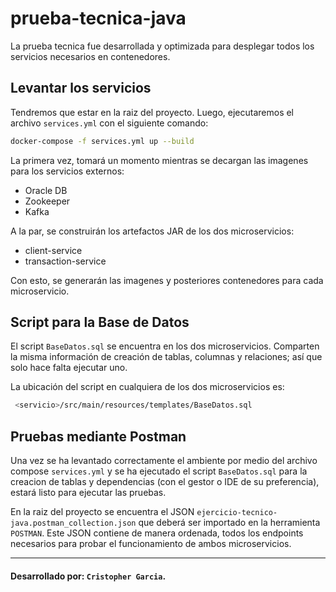 # prueba-tecnica-java 

La prueba tecnica fue desarrollada y optimizada para desplegar todos los servicios necesarios en contenedores. 

## Levantar los servicios
Tendremos que estar en la raiz del proyecto. Luego, ejecutaremos el archivo `services.yml` con el siguiente comando:

   ```bash
   docker-compose -f services.yml up --build
   ```
La primera vez, tomará un momento mientras se decargan las imagenes para los servicios externos:
- Oracle DB
- Zookeeper
- Kafka

A la par, se construirán los artefactos JAR de los dos microservicios:
- client-service
- transaction-service

Con esto, se generarán las imagenes y posteriores contenedores para cada microservicio.

## Script para la Base de Datos
El script `BaseDatos.sql` se encuentra en los dos microservicios. Comparten la misma información de creación de tablas, columnas y relaciones; así que solo hace falta ejecutar uno.

La ubicación del script en cualquiera de los dos microservicios es:

   ```bash
    <servicio>/src/main/resources/templates/BaseDatos.sql
   ```

## Pruebas mediante Postman
Una vez se ha levantado correctamente el ambiente por medio del archivo compose `services.yml` y se ha ejecutado el script `BaseDatos.sql` para la creacion de tablas y dependencias (con el gestor o IDE de su preferencia), estará listo para ejecutar las pruebas.

En la raiz del proyecto se encuentra el JSON `ejercicio-tecnico-java.postman_collection.json` que deberá ser importado en la herramienta `POSTMAN`. Este JSON contiene de manera ordenada, todos los endpoints necesarios para probar el funcionamiento de ambos microservicios.

---

#### Desarrollado por: `Cristopher Garcia`.